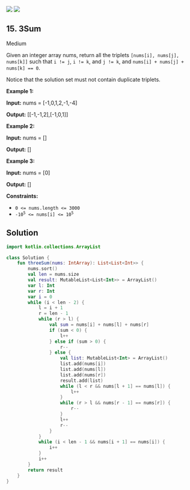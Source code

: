 [![](https://img.shields.io/github/stars/javadev/LeetCode-in-Kotlin?label=Stars&style=flat-square)](https://github.com/javadev/LeetCode-in-Kotlin)
[![](https://img.shields.io/github/forks/javadev/LeetCode-in-Kotlin?label=Fork%20me%20on%20GitHub%20&style=flat-square)](https://github.com/javadev/LeetCode-in-Kotlin/fork)

## 15\. 3Sum

Medium

Given an integer array nums, return all the triplets `[nums[i], nums[j], nums[k]]` such that `i != j`, `i != k`, and `j != k`, and `nums[i] + nums[j] + nums[k] == 0`.

Notice that the solution set must not contain duplicate triplets.

**Example 1:**

**Input:** nums = [-1,0,1,2,-1,-4]

**Output:** [[-1,-1,2],[-1,0,1]] 

**Example 2:**

**Input:** nums = []

**Output:** [] 

**Example 3:**

**Input:** nums = [0]

**Output:** [] 

**Constraints:**

*   `0 <= nums.length <= 3000`
*   <code>-10<sup>5</sup> <= nums[i] <= 10<sup>5</sup></code>

## Solution

```kotlin
import kotlin.collections.ArrayList

class Solution {
    fun threeSum(nums: IntArray): List<List<Int>> {
        nums.sort()
        val len = nums.size
        val result: MutableList<List<Int>> = ArrayList()
        var l: Int
        var r: Int
        var i = 0
        while (i < len - 2) {
            l = i + 1
            r = len - 1
            while (r > l) {
                val sum = nums[i] + nums[l] + nums[r]
                if (sum < 0) {
                    l++
                } else if (sum > 0) {
                    r--
                } else {
                    val list: MutableList<Int> = ArrayList()
                    list.add(nums[i])
                    list.add(nums[l])
                    list.add(nums[r])
                    result.add(list)
                    while (l < r && nums[l + 1] == nums[l]) {
                        l++
                    }
                    while (r > l && nums[r - 1] == nums[r]) {
                        r--
                    }
                    l++
                    r--
                }
            }
            while (i < len - 1 && nums[i + 1] == nums[i]) {
                i++
            }
            i++
        }
        return result
    }
}
```